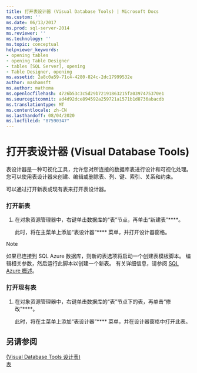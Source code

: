 ```yaml
---
title: 打开表设计器 (Visual Database Tools) | Microsoft Docs
ms.custom: ''
ms.date: 06/13/2017
ms.prod: sql-server-2014
ms.reviewer: ''
ms.technology: ''
ms.topic: conceptual
helpviewer_keywords:
- opening tables
- opening Table Designer
- tables [SQL Server], opening
- Table Designer, opening
ms.assetid: 2a8c0a59-71c4-4280-824c-2dc17999532e
author: mashamsft
ms.author: mathoma
ms.openlocfilehash: 4726b53c3c5d29b72191863215fa0397475370e1
ms.sourcegitcommit: ad4d92dce894592a259721a1571b1d8736abacdb
ms.translationtype: MT
ms.contentlocale: zh-CN
ms.lasthandoff: 08/04/2020
ms.locfileid: "87590347"
---
```

# <a name="open-table-designer-visual-database-tools"></a>打开表设计器 (Visual Database Tools)
  表设计器是一种可视化工具，允许您对所连接的数据库表进行设计和可视化处理。 您可以使用表设计器来创建、编辑或删除表、列、键、索引、关系和约束。  
  
 可以通过打开新表或现有表来打开表设计器。  
  
### <a name="open-a-new-table"></a>打开新表  
  
1.  在对象资源管理器中，右键单击数据库的“表”节点，再单击“新建表”****。  
  
     此时，将在主菜单上添加“表设计器”**** 菜单，并打开设计器窗格。  
  
> [!NOTE]  
>  如果已连接到 SQL Azure 数据库，则新的表选项将启动一个创建表模板脚本。 编辑相关参数，然后运行此脚本以创建一个新表。 有关详细信息，请参阅 [SQL Azure 概述](/azure/sql-database/sql-database-technical-overview)。  
  
### <a name="open-an-existing-table"></a>打开现有表  
  
1.  在对象资源管理器中，右键单击数据库的“表”节点下的表，再单击“修改”****。  
  
     此时，将在主菜单上添加“表设计器”**** 菜单，并在设计器窗格中打开此表。  
  
## <a name="see-also"></a>另请参阅  
 [&#40;Visual Database Tools 设计表&#41;](../ssms/visual-db-tools/visual-database-tools.md)   
 [表](../relational-databases/tables/tables.md)  
  
  
